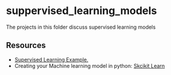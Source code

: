 # suppervised_learning_models
The projects in this folder discuss supervised learning models


## Resources
- [Supervised Learning Example.](https://builtin.com/data-science/linear-regression)
- Creating your Machine learning model in python: [Skcikit Learn](https://scikit-learn.org/stable/index.html)
